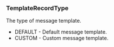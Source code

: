 ### TemplateRecordType
The type of message template.

- DEFAULT - Default message template.
- CUSTOM - Custom message template.
